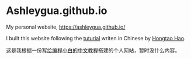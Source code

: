 # Ashleygua.github.io
My personal website, https://ashleygua.github.io/ 

I built this website following the [tuturial](https://hongtaoh.com/cn/2021/03/02/personal-website-tutorial) writen in Chinese by [Hongtao Hao](https://github.com/hongtaoh).

这是我根据一份[写给编程小白的中文教程](https://hongtaoh.com/cn/2021/03/02/personal-website-tutorial)搭建的个人网站，暂时没什么内容。
